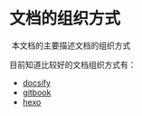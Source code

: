 # 文档的组织方式

​	本文档的主要描述文档的组织方式



目前知道比较好的文档组织方式有：

- [docsify](https://docsify.js.org/#/zh-cn/)
- [gitbook](https://www.gitbook.com/)
- [hexo](https://hexo.io/zh-cn)